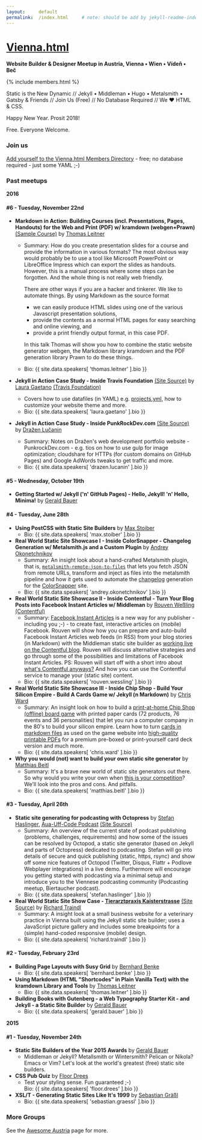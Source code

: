 ```yaml
---
layout:     default
permalink:  /index.html     # note: should be add by jekyll-readme-index plugin (not working for now?)
---
```



# [Vienna.html](http://austriacodes.github.io/vienna.html)

**Website Builder & Designer Meetup in Austria, Vienna • Wien • Vídeň • Beč**

{% include members.html %}


Static is the New Dynamic // Jekyll • Middleman • Hugo • Metalsmith • Gatsby & Friends // Join Us (Free) // No Database Required // We ♥ HTML & CSS.


<!--
We're back! Join us.
-->

Happy New Year. Prosit 2018!



Free. Everyone Welcome.





### Join us

[Add yourself to the Vienna.html Members Directory](signup.md) - free; no database required - just some YAML ;-)

<!--
[Add Members Here]
  -->





### Past meetups

**2016**

#### \#6 - Tuesday, November 22nd

- **Markdown in Action: Building Courses (incl. Presentations, Pages, Handouts) for the Web and Print (PDF) w/ kramdown (webgen+Prawn)**  [(Sample Course)](http://www.mat.univie.ac.at/~praxis/sosem16/vorlesung.html) by [Thomas Leitner](speakers#thomas.leitner)
    - Summary: How do you create presentation slides for a course and provide the information in various formats? The most obvious way would probably
      be to use a tool like Microsoft PowerPoint or LibreOffice Impress which can export the slides as handouts. However, this is a manual process
      where some steps can be forgotten. And the whole thing is not really web friendly.

      There are other ways if you are a hacker and tinkerer. We like to
      automate things. By using Markdown as the source format

      * we can easily produce HTML slides using one of the various
        Javascript presentation solutions,
      * provide the contents as a normal HTML pages for easy searching
        and online viewing, and
      * provide a print friendly output format, in this case PDF.

      In this talk Thomas will show you how to combine the static website
      generator webgen, the Markdown library kramdown and the PDF generation
      library Prawn to do these things.
    - Bio: {{ site.data.speakers[ 'thomas.leitner' ].bio }}

- **Jekyll in Action Case Study - Inside Travis Foundation** [(Site Source)](https://github.com/travis-ci/travis-foundation) by [Laura Gaetano](speakers#laura.gaetano) [(Travis Foundation)](http://foundation.travis-ci.org)
  - Covers how to use datafiles (in YAML) e.g. [projects.yml](https://github.com/travis-ci/travis-foundation/blob/gh-pages/_data/projects.yml), how to customize your website theme and more.
  - Bio: {{ site.data.speakers[ 'laura.gaetano' ].bio }}

- **Jekyll in Action Case Study - Inside PunkRockDev.com** [(Site Source)](https://github.com/punkrockdev/punkrockdev.github.io) by [Dražen Lučanin](speakers#drazen.lucanin)
  - Summary: Notes on Dražen's web development portfolio website - PunkrockDev.com - e.g. tios on how to use gulp for image optimization; cloudshare for HTTPs (for custom domains on GitHub Pages) and Google AdWords tweaks to get traffic and more.
  - Bio: {{ site.data.speakers[ 'drazen.lucanin' ].bio }}


#### \#5 - Wednesday, October 19th

- **Getting Started w/ Jekyll ('n' GitHub Pages) - Hello, Jekyll! 'n' Hello, Minima!** by [Gerald Bauer](speakers#gerald.bauer)

#### \#4 - Tuesday, June 28th

- **Using PostCSS with Static Site Builders** by [Max Stoiber](speakers#max.stoiber)
  - Bio: {{ site.data.speakers[ 'max.stoiber' ].bio }}
- **Real World Static Site Showcase I - Inside ColorSnapper - Changelog Generation w/ Metalsmith.js and a Custom Plugin** by [Andrey Okonetchnikov](speakers#andrey.okonetchnikov)
  - Summary: An insight look about a hand-crafted Metalsmith plugin, that is, [`metalsmith-remote-json-to-files`](https://github.com/okonet/metalsmith-remote-json-to-files ) that lets you fetch JSON from remote URLs, transform and inject as files into the metalsmith pipeline and how it gets used to automate the [changelog](http://colorsnapper.com/changelog) generation for the [ColorSnapper](http://colorsnapper.com) site.
  - Bio: {{ site.data.speakers[ 'andrey.okonetchnikov' ].bio }}
- **Real World Static Site Showcase II - Inside Contentful - Turn Your Blog Posts into Facebook Instant Articles w/ Middleman** by [Rouven Weßling](speakers#rouven.wessling) [(Contentful)](https://contentful.com)
  - Summary: [Facebook Instant Articles](https://instantarticles.fb.com) is a new way for any publisher - including you ;-) - to create fast, interactive articles on (mobile) Facebook.  Rouven will show how you can prepare and auto-build Facebook Instant Articles web feeds (in RSS) from your blog stories (in Markdown) with  the Middleman static site builder as [working live on the Contentful blog](https://www.contentful.com/blog/2016/05/13/facebook-instant-articles-and-contentful). Rouven will discuss alternative strategies and go through some of the possibilities and limitations of Facebook Instant Articles. PS: Rouven will start off with a short intro about [what's Contentful anyways?](https://contentful.com) And how you can use the Contentful service to manage your (static site) content.
  - Bio: {{ site.data.speakers[ 'rouven.wessling' ].bio }}
- **Real World Static Site Showcase III - Inside Chip Shop - Build Your Silicon Empire - Build A Cards Game w/ Jekyll (n Markdown)** by [Chris Ward](speakers#chris.ward)
  - Summary: An insight look on how to build a [print-at-home Chip Shop (offline) board game](http://www.chrischinchilla.com/print-at-home-chip-shop-released) with printed paper cards (72 products, 76 events and 36 personalities) that let you run a computer company in the 80's to build your silicon empire. Learn how to turn [cards in markdown files](https://github.com/GregariousMammal/Chip-Shop) as used on the game website into [high-quality printable PDFs](http://www.chrischinchilla.com/creating-a-game-with-markdown-pandoc-latex-and-pdfjam) for a premium pre-boxed or print-yourself card deck version and much more.
  - Bio: {{ site.data.speakers[ 'chris.ward' ].bio }}
- **Why you would (not) want to build your own static site generator** by [Matthias Beitl](speakers#matthias.beitl)
  - Summary: It's a brave new world of static site generators out there. So why would you write your own when [this is your competition](http://www.staticgen.com)? We'll look into the pros and cons. And pitfalls.
  - Bio: {{ site.data.speakers[ 'matthias.beitl' ].bio }}

#### \#3 - Tuesday, April 26th

- **Static site generating for podcasting with Octopress** by [Stefan Haslinger](speakers#stefan.haslinger), [Aua-Uff-Code Podcast](https://aua-uff-co.de) [(Site Source)](https://github.com/aua-uff-code/aua-uff-co.de)
   - Summary: An overview of the current state of podcast publishing (problems, challenges, requirements) and how some of the issues can be resolved by Octopod, a static site generator (based on Jekyll and parts of Octopress) dedicated to podcasting. Stefan will go into details of secure and quick publishing (static, https, rsync) and show off some nice features of Octopod (Twitter, Disqus, Flattr + Podlove Webplayer integrations) in a live demo. Furthermore  will encourage you getting started with podcasting via a minimal setup and introduce you to the Viennese podcasting community (Podcasting meetup, Biertaucher podcast).
   - Bio: {{ site.data.speakers[ 'stefan.haslinger' ].bio }}
- **Real World Static Site Show Case - [Tierarztpraxis Kaisterstrasse](http://tierarztpraxis-kaiserstrasse.at)** [(Site Source)](https://github.com/richardtraindl/tierarztpraxis-kaiserstrasse.at) by [Richard Traindl](speakers#richard.traindl)
  - Summary: A insight look at a small business website for a veterinary practice in Vienna built using the Jekyll static site builder; uses a JavaScript picture gallery and includes some breakpoints for a (simple) hand-coded responsive (mobile) design.  
  - Bio: {{ site.data.speakers[ 'richard.traindl' ].bio }}


#### \#2 - Tuesday, February 23rd

- **Building Page Layouts with Susy Grid** by [Bernhard Benke](speakers#bernhard.benke)
    - Bio: {{ site.data.speakers[ 'bernhard.benke' ].bio }}
- **Using Markdown (HTML "Shortcodes" in Plain Vanilla Text) with the kramdown Library and Tools** by [Thomas Leitner](speakers#thomas.leitner)
    - Bio: {{ site.data.speakers[ 'thomas.leitner' ].bio }}
- **Building Books with Gutenberg - a Web Typography Starter Kit - and Jekyll - a Static Site Builder** by [Gerald Bauer](speakers#gerald.bauer)
    - Bio: {{ site.data.speakers[ 'gerald.bauer' ].bio }}


**2015**

#### \#1 - Tuesday, November 24th

- **Static Site Builders of the Year 2015 Awards** by [Gerald Bauer](speakers#gerald.bauer)
    - Middleman or Jekyll? Metallsmith or Wintersmith? Pelican or Nikola? Emacs or Vim? Let's look at the world's greatest (free) static site builders.   
- **CSS Pub Quiz** by [Floor Drees](speakers#floor.drees)
    - Test your styling sense. Fun guaranteed ;-)   
      Bio: {{ site.data.speakers[ 'floor.drees' ].bio }}
- **XSL/T - Generating Static Sites Like It's 1999** by [Sebastian Gräßl](speakers#sebastian.graessl)
    - Bio: {{ site.data.speakers[ 'sebastian.graessl' ].bio }}




### More Groups

See the [Awesome Austria](https://github.com/austriacodes/awesome-austria) page for more.

